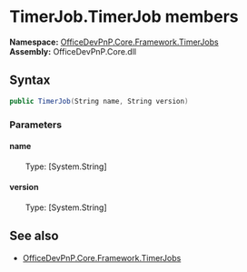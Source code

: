# TimerJob.TimerJob members 
**Namespace:** [OfficeDevPnP.Core.Framework.TimerJobs](OfficeDevPnP.Core.Framework.TimerJobs.md)  
**Assembly:** OfficeDevPnP.Core.dll  
## Syntax
```C#
public TimerJob(String name, String version)
```
### Parameters
#### name
&emsp;&emsp;Type: [System.String] 
#### 
#### version
&emsp;&emsp;Type: [System.String] 
#### 
## See also
- [OfficeDevPnP.Core.Framework.TimerJobs](OfficeDevPnP.Core.Framework.TimerJobs.md)
